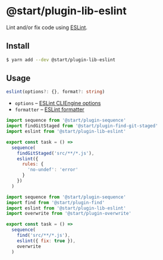 # @start/plugin-lib-eslint

Lint and/or fix code using [ESLint](https://eslint.org/).

## Install

```sh
$ yarn add --dev @start/plugin-lib-eslint
```

## Usage

```ts
eslint(options?: {}, format?: string)
```

* `options` – [ESLint CLIEngine options](https://eslint.org/docs/developer-guide/nodejs-api#cliengine)
* `formatter` – [ESLint formatter](https://eslint.org/docs/developer-guide/nodejs-api#clienginegetformatter)

```js
import sequence from '@start/plugin-sequence'
import findGitStaged from '@start/plugin-find-git-staged'
import eslint from '@start/plugin-lib-eslint'

export const task = () =>
  sequence(
    findGitStaged('src/**/*.js'),
    eslint({
      rules: {
        'no-undef': 'error'
      }
    })
  )
```

```js
import sequence from '@start/plugin-sequence'
import find from '@start/plugin-find'
import eslint from '@start/plugin-lib-eslint'
import overwrite from '@start/plugin-overwrite'

export const task = () =>
  sequence(
    find('src/**/*.js'),
    eslint({ fix: true }),
    overwrite
  )
```
